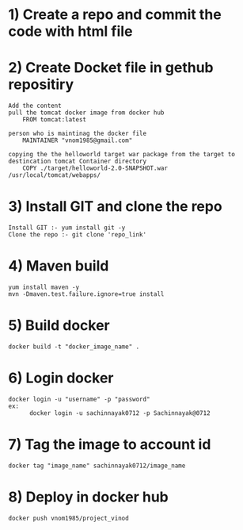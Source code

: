 # 1) Create a repo and commit the code with html file

# 2) Create Docket file in gethub repositiry
	Add the content 
	pull the tomcat docker image from docker hub
		FROM tomcat:latest

	person who is maintinag the docker file
		MAINTAINER "vnom1985@gmail.com"

	copying the the helloworld target war package from the target to destincation tomcat Container directory
		COPY ./target/helloworld-2.0-SNAPSHOT.war /usr/local/tomcat/webapps/

# 3) Install GIT and clone the repo
	Install GIT :- yum install git -y
	Clone the repo :- git clone 'repo_link'

# 4) Maven build
	yum install maven -y
	mvn -Dmaven.test.failure.ignore=true install
# 5) Build docker
	docker build -t "docker_image_name" .

# 6) Login docker
	docker login -u "username" -p "password"
	ex:
	      docker login -u sachinnayak0712 -p Sachinnayak@0712

# 7) Tag the image to account id
	docker tag "image_name" sachinnayak0712/image_name

# 8) Deploy in docker hub
	docker push vnom1985/project_vinod

 
